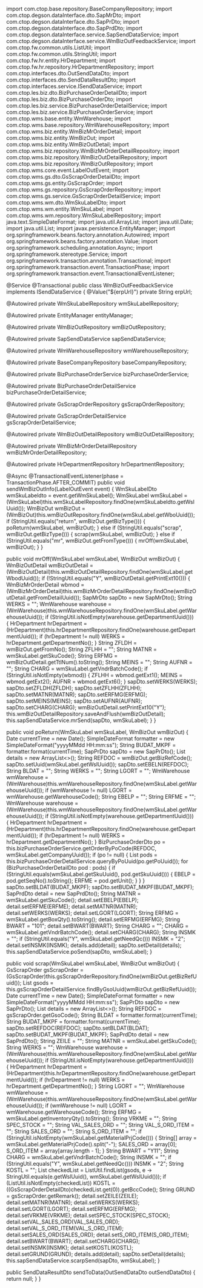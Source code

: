 import com.ctop.base.repository.BaseCompanyRepository;
import com.ctop.degson.dataInterface.dto.SapMrDto;
import com.ctop.degson.dataInterface.dto.SapPrDto;
import com.ctop.degson.dataInterface.dto.SapPrdDto;
import com.ctop.degson.dataInterface.service.SapSendDataService;
import com.ctop.degson.dataInterface.service.WmBizOutFeedbackService;
import com.ctop.fw.common.utils.ListUtil;
import com.ctop.fw.common.utils.StringUtil;
import com.ctop.fw.hr.entity.HrDepartment;
import com.ctop.fw.hr.repository.HrDepartmentRepository;
import com.ctop.interfaces.dto.OutSendDataDto;
import com.ctop.interfaces.dto.SendDataResultDto;
import com.ctop.interfaces.service.ISendDataService;
import com.ctop.les.biz.dto.BizPurchaseOrderDetailDto;
import com.ctop.les.biz.dto.BizPurchaseOrderDto;
import com.ctop.les.biz.service.BizPurchaseOrderDetailService;
import com.ctop.les.biz.service.BizPurchaseOrderService;
import com.ctop.wms.base.entity.WmWarehouse;
import com.ctop.wms.base.repository.WmWarehouseRepository;
import com.ctop.wms.biz.entity.WmBizMrOrderDetail;
import com.ctop.wms.biz.entity.WmBizOut;
import com.ctop.wms.biz.entity.WmBizOutDetail;
import com.ctop.wms.biz.repository.WmBizMrOrderDetailRepository;
import com.ctop.wms.biz.repository.WmBizOutDetailRepository;
import com.ctop.wms.biz.repository.WmBizOutRepository;
import com.ctop.wms.core.event.LabelOutEvent;
import com.ctop.wms.gs.dto.GsScrapOrderDetailDto;
import com.ctop.wms.gs.entity.GsScrapOrder;
import com.ctop.wms.gs.repository.GsScrapOrderRepository;
import com.ctop.wms.gs.service.GsScrapOrderDetailService;
import com.ctop.wms.wm.dto.WmSkuLabelDto;
import com.ctop.wms.wm.entity.WmSkuLabel;
import com.ctop.wms.wm.repository.WmSkuLabelRepository;
import java.text.SimpleDateFormat;
import java.util.ArrayList;
import java.util.Date;
import java.util.List;
import javax.persistence.EntityManager;
import org.springframework.beans.factory.annotation.Autowired;
import org.springframework.beans.factory.annotation.Value;
import org.springframework.scheduling.annotation.Async;
import org.springframework.stereotype.Service;
import org.springframework.transaction.annotation.Transactional;
import org.springframework.transaction.event.TransactionPhase;
import org.springframework.transaction.event.TransactionalEventListener;

@Service
@Transactional
public class WmBizOutFeedbackService implements ISendDataService {
  @Value("${erpUrl}")
  private String erpUrl;
  
  @Autowired
  private WmSkuLabelRepository wmSkuLabelRepository;
  
  @Autowired
  private EntityManager entityManager;
  
  @Autowired
  private WmBizOutRepository wmBizOutRepository;
  
  @Autowired
  private SapSendDataService sapSendDataService;
  
  @Autowired
  private WmWarehouseRepository wmWarehouseRepository;
  
  @Autowired
  private BaseCompanyRepository baseCompanyRepository;
  
  @Autowired
  private BizPurchaseOrderService bizPurchaseOrderService;
  
  @Autowired
  private BizPurchaseOrderDetailService bizPurchaseOrderDetailService;
  
  @Autowired
  private GsScrapOrderRepository gsScrapOrderRepository;
  
  @Autowired
  private GsScrapOrderDetailService gsScrapOrderDetailService;
  
  @Autowired
  private WmBizOutDetailRepository wmBizOutDetailRepository;
  
  @Autowired
  private WmBizMrOrderDetailRepository wmBizMrOrderDetailRepository;
  
  @Autowired
  private HrDepartmentRepository hrDepartmentRepository;
  
  @Async
  @TransactionalEventListener(phase = TransactionPhase.AFTER_COMMIT)
  public void sendWmBizOutInfo(LabelOutEvent event) {
    WmSkuLabelDto wmSkuLabeldto = event.getWmSkuLabel();
    WmSkuLabel wmSkuLabel = (WmSkuLabel)this.wmSkuLabelRepository.findOne(wmSkuLabeldto.getWslUuid());
    WmBizOut wmBizOut = (WmBizOut)this.wmBizOutRepository.findOne(wmSkuLabel.getWboUuid());
    if (StringUtil.equals("return", wmBizOut.getBizType())) {
      poReturn(wmSkuLabel, wmBizOut);
    } else if (StringUtil.equals("scrap", wmBizOut.getBizType())) {
      scrap(wmSkuLabel, wmBizOut);
    } else if (StringUtil.equals("mr", wmBizOut.getFromType())) {
      mrOff(wmSkuLabel, wmBizOut);
    } 
  }
  
  public void mrOff(WmSkuLabel wmSkuLabel, WmBizOut wmBizOut) {
    WmBizOutDetail wmBizOutDetail = (WmBizOutDetail)this.wmBizOutDetailRepository.findOne(wmSkuLabel.getWbodUuid());
    if (!StringUtil.equals("Y", wmBizOutDetail.getPrintExt10())) {
      WmBizMrOrderDetail wbmod = (WmBizMrOrderDetail)this.wmBizMrOrderDetailRepository.findOne(wmBizOutDetail.getFromDetailUuid());
      SapMrDto sapDto = new SapMrDto();
      String WERKS = "";
      WmWarehouse warehouse = (WmWarehouse)this.wmWarehouseRepository.findOne(wmSkuLabel.getWarehouseUuid());
      if (StringUtil.isNotEmpty(warehouse.getDepartmentUuid())) {
        HrDepartment hrDepartment = (HrDepartment)this.hrDepartmentRepository.findOne(warehouse.getDepartmentUuid());
        if (hrDepartment != null)
          WERKS = hrDepartment.getDepartmentNo(); 
      } 
      String ZFLDH = wmBizOut.getFromNo();
      String ZFLHH = "";
      String MATNR = wmSkuLabel.getSkuCode();
      String ERFMG = wmBizOutDetail.getTtlNum().toString();
      String MEINS = "";
      String AUFNR = "";
      String CHARG = wmSkuLabel.getVndrBatchCode();
      if (StringUtil.isNotEmpty(wbmod)) {
        ZFLHH = wbmod.getExt1();
        MEINS = wbmod.getExt2();
        AUFNR = wbmod.getExt6();
      } 
      sapDto.setWERKS(WERKS);
      sapDto.setZFLDH(ZFLDH);
      sapDto.setZFLHH(ZFLHH);
      sapDto.setMATNR(MATNR);
      sapDto.setERFMG(ERFMG);
      sapDto.setMEINS(MEINS);
      sapDto.setAUFNR(AUFNR);
      sapDto.setCHARG(CHARG);
      wmBizOutDetail.setPrintExt10("Y");
      this.wmBizOutDetailRepository.saveAndFlush(wmBizOutDetail);
      this.sapSendDataService.mrSend(sapDto, wmSkuLabel);
    } 
  }
  
  public void poReturn(WmSkuLabel wmSkuLabel, WmBizOut wmBizOut) {
    Date currentTime = new Date();
    SimpleDateFormat formatter = new SimpleDateFormat("yyyyMMdd HH:mm:ss");
    String BUDAT_MKPF = formatter.format(currentTime);
    SapPrDto sapDto = new SapPrDto();
    List<SapPrdDto> details = new ArrayList<>();
    String REFDOC = wmBizOut.getBizRefCode();
    sapDto.setUuid(wmSkuLabel.getWslUuid());
    sapDto.setEBELN(REFDOC);
    String BLDAT = "";
    String WERKS = "";
    String LGORT = "";
    WmWarehouse wmWarehouse = (WmWarehouse)this.wmWarehouseRepository.findOne(wmSkuLabel.getWarehouseUuid());
    if (wmWarehouse != null)
      LGORT = wmWarehouse.getWarehouseCode(); 
    String EBELP = "";
    String ERFME = "";
    WmWarehouse warehouse = (WmWarehouse)this.wmWarehouseRepository.findOne(wmSkuLabel.getWarehouseUuid());
    if (StringUtil.isNotEmpty(warehouse.getDepartmentUuid())) {
      HrDepartment hrDepartment = (HrDepartment)this.hrDepartmentRepository.findOne(warehouse.getDepartmentUuid());
      if (hrDepartment != null)
        WERKS = hrDepartment.getDepartmentNo(); 
    } 
    BizPurchaseOrderDto po = this.bizPurchaseOrderService.getOrderByPoCode(REFDOC, wmSkuLabel.getCompanyUuid());
    if (po != null) {
      List<BizPurchaseOrderDetailDto> pods = this.bizPurchaseOrderDetailService.queryByPoUuid(po.getPoUuid());
      for (BizPurchaseOrderDetailDto pod : pods) {
        if (StringUtil.equals(wmSkuLabel.getSkuUuid(), pod.getSkuUuid())) {
          EBELP = pod.getSeqNo().toString();
          ERFME = pod.getUnit();
        } 
      } 
    } 
    sapDto.setBLDAT(BUDAT_MKPF);
    sapDto.setBUDAT_MKPF(BUDAT_MKPF);
    SapPrdDto detail = new SapPrdDto();
    String MATNR = wmSkuLabel.getSkuCode();
    detail.setEBELP(EBELP);
    detail.setERFME(ERFME);
    detail.setMATNR(MATNR);
    detail.setWERKS(WERKS);
    detail.setLGORT(LGORT);
    String ERFMG = wmSkuLabel.getBoxQty().toString();
    detail.setERFMG(ERFMG);
    String BWART = "101";
    detail.setBWART(BWART);
    String CHARG = "";
    CHARG = wmSkuLabel.getVndrBatchCode();
    detail.setCHARG(CHARG);
    String INSMK = "";
    if (StringUtil.equals("Y", wmSkuLabel.getNeedQc()))
      INSMK = "2"; 
    detail.setINSMK(INSMK);
    details.add(detail);
    sapDto.setDetail(details);
    this.sapSendDataService.poSend(sapDto, wmSkuLabel);
  }
  
  public void scrap(WmSkuLabel wmSkuLabel, WmBizOut wmBizOut) {
    GsScrapOrder gsScrapOrder = (GsScrapOrder)this.gsScrapOrderRepository.findOne(wmBizOut.getBizRefUuid());
    List<GsScrapOrderDetailDto> gsods = this.gsScrapOrderDetailService.findByGsoUuid(wmBizOut.getBizRefUuid());
    Date currentTime = new Date();
    SimpleDateFormat formatter = new SimpleDateFormat("yyyyMMdd HH:mm:ss");
    SapPrDto sapDto = new SapPrDto();
    List<SapPrdDto> details = new ArrayList<>();
    String REFDOC = gsScrapOrder.getGsoCode();
    String BLDAT = formatter.format(currentTime);
    String BUDAT_MKPF = formatter.format(currentTime);
    sapDto.setREFDOC(REFDOC);
    sapDto.setBLDAT(BLDAT);
    sapDto.setBUDAT_MKPF(BUDAT_MKPF);
    SapPrdDto detail = new SapPrdDto();
    String ZEILE = "";
    String MATNR = wmSkuLabel.getSkuCode();
    String WERKS = "";
    WmWarehouse warehouse = (WmWarehouse)this.wmWarehouseRepository.findOne(wmSkuLabel.getWarehouseUuid());
    if (StringUtil.isNotEmpty(warehouse.getDepartmentUuid())) {
      HrDepartment hrDepartment = (HrDepartment)this.hrDepartmentRepository.findOne(warehouse.getDepartmentUuid());
      if (hrDepartment != null)
        WERKS = hrDepartment.getDepartmentNo(); 
    } 
    String LGORT = "";
    WmWarehouse wmWarehouse = (WmWarehouse)this.wmWarehouseRepository.findOne(wmSkuLabel.getWarehouseUuid());
    if (wmWarehouse != null)
      LGORT = wmWarehouse.getWarehouseCode(); 
    String ERFMG = wmSkuLabel.getInventoryQty().toString();
    String VRKME = "";
    String SPEC_STOCK = "";
    String VAL_SALES_ORD = "";
    String VAL_S_ORD_ITEM = "";
    String SALES_ORD = "";
    String S_ORD_ITEM = "";
    if (StringUtil.isNotEmpty(wmSkuLabel.getMaterialPrjCode())) {
      String[] array = wmSkuLabel.getMaterialPrjCode().split("-");
      SALES_ORD = array[0];
      S_ORD_ITEM = array[array.length - 1];
    } 
    String BWART = "Y11";
    String CHARG = wmSkuLabel.getVndrBatchCode();
    String INSMK = "";
    if (StringUtil.equals("Y", wmSkuLabel.getNeedQc()))
      INSMK = "2"; 
    String KOSTL = "";
    List<GsScrapOrderDetailDto> checkedList = ListUtil.findList(gsods, e -> StringUtil.equals(e.getWslUuid(), wmSkuLabel.getWslUuid()));
    if (ListUtil.isNotEmpty(checkedList))
      KOSTL = ((GsScrapOrderDetailDto)checkedList.get(0)).getBccCode(); 
    String GRUND = gsScrapOrder.getRemark();
    detail.setZEILE(ZEILE);
    detail.setMATNR(MATNR);
    detail.setWERKS(WERKS);
    detail.setLGORT(LGORT);
    detail.setERFMG(ERFMG);
    detail.setVRKME(VRKME);
    detail.setSPEC_STOCK(SPEC_STOCK);
    detail.setVAL_SALES_ORD(VAL_SALES_ORD);
    detail.setVAL_S_ORD_ITEM(VAL_S_ORD_ITEM);
    detail.setSALES_ORD(SALES_ORD);
    detail.setS_ORD_ITEM(S_ORD_ITEM);
    detail.setBWART(BWART);
    detail.setCHARG(CHARG);
    detail.setINSMK(INSMK);
    detail.setKOSTL(KOSTL);
    detail.setGRUND(GRUND);
    details.add(detail);
    sapDto.setDetail(details);
    this.sapSendDataService.scarpSend(sapDto, wmSkuLabel);
  }
  
  public SendDataResultDto sendToData(OutSendDataDto outSendDataDto) {
    return null;
  }
}

